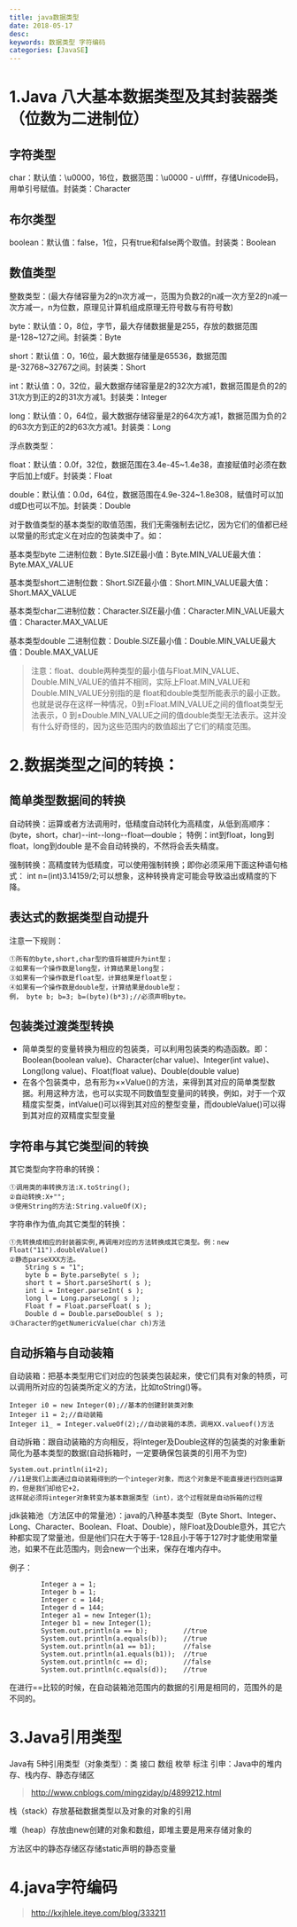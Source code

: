 ```yaml
---
title: java数据类型
date: 2018-05-17 
desc:
keywords: 数据类型 字符编码 
categories: [JavaSE]
---
```

# 1.Java 八大基本数据类型及其封装器类（位数为二进制位）
## 字符类型 
char：默认值：\u0000，16位，数据范围：\u0000 - u\ffff，存储Unicode码，用单引号赋值。封装类：Character
## 布尔类型
boolean：默认值：false，1位，只有true和false两个取值。封装类：Boolean
## 数值类型
整数类型：(最大存储容量为2的n次方减一，范围为负数2的n减一次方至2的n减一次方减一，n为位数，原理见计算机组成原理无符号数与有符号数)

byte：默认值：0，8位，字节，最大存储数据量是255，存放的数据范围是-128~127之间。封装类：Byte

short：默认值：0，16位，最大数据存储量是65536，数据范围是-32768~32767之间。封装类：Short

int：默认值：0，32位，最大数据存储容量是2的32次方减1，数据范围是负的2的31次方到正的2的31次方减1。封装类：Integer

long：默认值：0，64位，最大数据存储容量是2的64次方减1，数据范围为负的2的63次方到正的2的63次方减1。封装类：Long

浮点数类型：

float：默认值：0.0f，32位，数据范围在3.4e-45~1.4e38，直接赋值时必须在数字后加上f或F。封装类：Float

double：默认值：0.0d，64位，数据范围在4.9e-324~1.8e308，赋值时可以加d或D也可以不加。封装类：Double

对于数值类型的基本类型的取值范围，我们无需强制去记忆，因为它们的值都已经以常量的形式定义在对应的包装类中了。如：

基本类型byte 二进制位数：Byte.SIZE最小值：Byte.MIN_VALUE最大值：Byte.MAX_VALUE

基本类型short二进制位数：Short.SIZE最小值：Short.MIN_VALUE最大值：Short.MAX_VALUE

基本类型char二进制位数：Character.SIZE最小值：Character.MIN_VALUE最大值：Character.MAX_VALUE

基本类型double 二进制位数：Double.SIZE最小值：Double.MIN_VALUE最大值：Double.MAX_VALUE

> 注意：float、double两种类型的最小值与Float.MIN_VALUE、 Double.MIN_VALUE的值并不相同，实际上Float.MIN_VALUE和Double.MIN_VALUE分别指的是 float和double类型所能表示的最小正数。也就是说存在这样一种情况，0到±Float.MIN_VALUE之间的值float类型无法表示，0 到±Double.MIN_VALUE之间的值double类型无法表示。这并没有什么好奇怪的，因为这些范围内的数值超出了它们的精度范围。

# 2.数据类型之间的转换：
 
## 简单类型数据间的转换 
自动转换：运算或者方法调用时，低精度自动转化为高精度，从低到高顺序：(byte，short，char)--int--long--float—double；
        特例：int到float，long到float，long到double 是不会自动转换的，不然将会丢失精度。
 
强制转换：高精度转为低精度，可以使用强制转换；即你必须采用下面这种语句格式： int n=(int)3.14159/2;可以想象，这种转换肯定可能会导致溢出或精度的下降。

## 表达式的数据类型自动提升
注意一下规则：
  
    ①所有的byte,short,char型的值将被提升为int型；
    ②如果有一个操作数是long型，计算结果是long型；
    ③如果有一个操作数是float型，计算结果是float型；
    ④如果有一个操作数是double型，计算结果是double型；
    例， byte b; b=3; b=(byte)(b*3);//必须声明byte。 

## 包装类过渡类型转换
- 简单类型的变量转换为相应的包装类，可以利用包装类的构造函数。即：Boolean(boolean value)、Character(char value)、Integer(int value)、Long(long value)、Float(float value)、Double(double value)
- 在各个包装类中，总有形为××Value()的方法，来得到其对应的简单类型数据。利用这种方法，也可以实现不同数值型变量间的转换，例如，对于一个双精度实型类，intValue()可以得到其对应的整型变量，而doubleValue()可以得到其对应的双精度实型变量

## 字符串与其它类型间的转换
其它类型向字符串的转换：

    ①调用类的串转换方法:X.toString();
    ②自动转换:X+"";
    ③使用String的方法:String.valueOf(X);

字符串作为值,向其它类型的转换：
    
    ①先转换成相应的封装器实例,再调用对应的方法转换成其它类型。例：new Float("11").doubleValue()
    ②静态parseXXX方法。
        String s = "1";
        byte b = Byte.parseByte( s );
        short t = Short.parseShort( s );
        int i = Integer.parseInt( s );
        long l = Long.parseLong( s );
        Float f = Float.parseFloat( s );
        Double d = Double.parseDouble( s );
    ③Character的getNumericValue(char ch)方法
    
## **自动拆箱与自动装箱**

自动装箱：把基本类型用它们对应的包装类包装起来，使它们具有对象的特质，可以调用所对应的包装类所定义的方法，比如toString()等。

```
Integer i0 = new Integer(0);//基本的创建封装类对象
Integer i1 = 2;//自动装箱
Integer i1_ = Integer.valueOf(2);//自动装箱的本质，调用XX.valueof()方法
```    

自动拆箱：跟自动装箱的方向相反，将Integer及Double这样的包装类的对象重新简化为基本类型的数据(自动拆箱时，一定要确保包装类的引用不为空)

```
System.out.println(i1+2);
//i1是我们上面通过自动装箱得到的一个integer对象，而这个对象是不能直接进行四则运算的，但是我们却给它+2，
这样就必须将integer对象转变为基本数据类型（int），这个过程就是自动拆箱的过程
```

jdk装箱池（方法区中的常量池）：java的八种基本类型（Byte Short、Integer、Long、Character、Boolean、Float、Double），除Float及Double意外，其它六种都实现了常量池，但是他们只在大于等于-128且小于等于127时才能使用常量池，如果不在此范围内，则会new一个出来，保存在堆内存中。

例子：

```
        Integer a = 1;
        Integer b = 1;
        Integer c = 144;
        Integer d = 144;
        Integer a1 = new Integer(1);
        Integer b1 = new Integer(1);
        System.out.println(a == b);         //true
        System.out.println(a.equals(b));    //true
        System.out.println(a1 == b1);       //false
        System.out.println(a1.equals(b1));  //true
        System.out.println(c == d);         //false
        System.out.println(c.equals(d));    //true
```

在进行==比较的时候，在自动装箱池范围内的数据的引用是相同的，范围外的是不同的。 

# 3.Java引用类型
Java有 5种引用类型（对象类型）：类 接口 数组 枚举 标注
引申：Java中的堆内存、栈内存、静态存储区
> http://www.cnblogs.com/mingziday/p/4899212.html

栈（stack）存放基础数据类型以及对象的对象的引用

堆（heap）存放由new创建的对象和数组，即堆主要是用来存储对象的

方法区中的静态存储区存储static声明的静态变量

# 4.java字符编码
> http://kxjhlele.iteye.com/blog/333211

